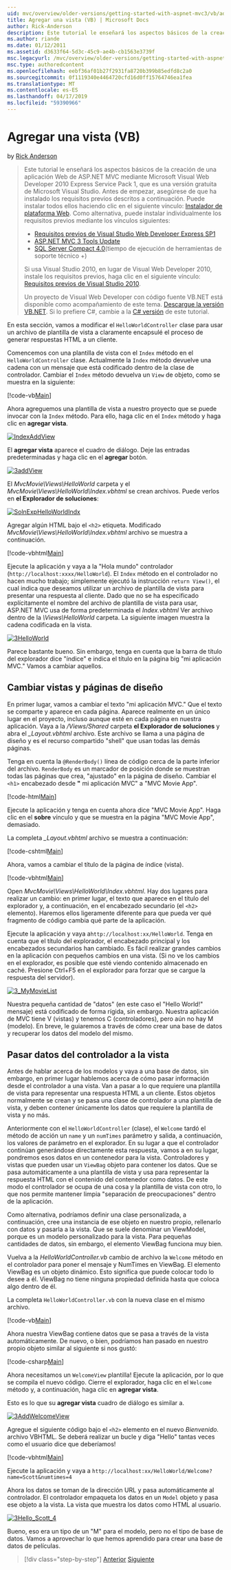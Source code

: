 ```yaml
---
uid: mvc/overview/older-versions/getting-started-with-aspnet-mvc3/vb/adding-a-view
title: Agregar una vista (VB) | Microsoft Docs
author: Rick-Anderson
description: Este tutorial le enseñará los aspectos básicos de la creación de una aplicación Web de ASP.NET MVC mediante Microsoft Visual Web Developer 2010 Express Service Pack 1, que es...
ms.author: riande
ms.date: 01/12/2011
ms.assetid: d3633f64-5d3c-45c9-ae4b-cb1563e3739f
msc.legacyurl: /mvc/overview/older-versions/getting-started-with-aspnet-mvc3/vb/adding-a-view
msc.type: authoredcontent
ms.openlocfilehash: eebf36af01b27f2931fa8720b399b85edfd8c2a0
ms.sourcegitcommit: 0f1119340e4464720cfd16d0ff15764746ea1fea
ms.translationtype: MT
ms.contentlocale: es-ES
ms.lasthandoff: 04/17/2019
ms.locfileid: "59390966"
---
```

# <a name="adding-a-view-vb"></a>Agregar una vista (VB)

by [Rick Anderson]((https://twitter.com/RickAndMSFT))

> Este tutorial le enseñará los aspectos básicos de la creación de una aplicación Web de ASP.NET MVC mediante Microsoft Visual Web Developer 2010 Express Service Pack 1, que es una versión gratuita de Microsoft Visual Studio. Antes de empezar, asegúrese de que ha instalado los requisitos previos descritos a continuación. Puede instalar todos ellos haciendo clic en el siguiente vínculo: [Instalador de plataforma Web](https://www.microsoft.com/web/gallery/install.aspx?appid=VWD2010SP1Pack). Como alternativa, puede instalar individualmente los requisitos previos mediante los vínculos siguientes:
> 
> - [Requisitos previos de Visual Studio Web Developer Express SP1](https://www.microsoft.com/web/gallery/install.aspx?appid=VWD2010SP1Pack)
> - [ASP.NET MVC 3 Tools Update](https://www.microsoft.com/web/gallery/install.aspx?appsxml=&amp;appid=MVC3)
> - [SQL Server Compact 4.0](https://www.microsoft.com/web/gallery/install.aspx?appid=SQLCE;SQLCEVSTools_4_0)(tiempo de ejecución de herramientas de soporte técnico +)
> 
> Si usa Visual Studio 2010, en lugar de Visual Web Developer 2010, instale los requisitos previos, haga clic en el siguiente vínculo: [Requisitos previos de Visual Studio 2010](https://www.microsoft.com/web/gallery/install.aspx?appsxml=&amp;appid=VS2010SP1Pack).
> 
> Un proyecto de Visual Web Developer con código fuente VB.NET está disponible como acompañamiento de este tema. [Descargue la versión VB.NET](https://code.msdn.microsoft.com/Introduction-to-MVC-3-10d1b098). Si lo prefiere C#, cambie a la [C# versión](../cs/adding-a-view.md) de este tutorial.


En esta sección, vamos a modificar el `HelloWorldController` clase para usar un archivo de plantilla de vista a claramente encapsulé el proceso de generar respuestas HTML a un cliente.

Comencemos con una plantilla de vista con el `Index` método en el `HelloWorldController` clase. Actualmente la `Index` método devuelve una cadena con un mensaje que está codificado dentro de la clase de controlador. Cambiar el `Index` método devuelva un `View` de objeto, como se muestra en la siguiente:

[!code-vb[Main](adding-a-view/samples/sample1.vb)]

Ahora agreguemos una plantilla de vista a nuestro proyecto que se puede invocar con la `Index` método. Para ello, haga clic en el `Index` método y haga clic en **agregar vista**.

[![IndexAddView](adding-a-view/_static/image2.png "IndexAddView")](adding-a-view/_static/image1.png)

El **agregar vista** aparece el cuadro de diálogo. Deje las entradas predeterminadas y haga clic en el **agregar** botón.

[![3addView](adding-a-view/_static/image4.png "3addView")](adding-a-view/_static/image3.png)

El *MvcMovie\Views\HelloWorld* carpeta y el *MvcMovie\Views\HelloWorld\Index.vbhtml* se crean archivos. Puede verlos en **el Explorador de soluciones**:

[![SolnExpHelloWorldIndx](adding-a-view/_static/image6.png "SolnExpHelloWorldIndx")](adding-a-view/_static/image5.png)

Agregar algún HTML bajo el `<h2>` etiqueta. Modificado *MvcMovie\Views\HelloWorld\Index.vbhtml* archivo se muestra a continuación.

[!code-vbhtml[Main](adding-a-view/samples/sample2.vbhtml)]

Ejecute la aplicación y vaya a la &quot;Hola mundo&quot; controlador (`http://localhost:xxxx/HelloWorld`). El `Index` método en el controlador no hacen mucho trabajo; simplemente ejecutó la instrucción `return View()`, el cual indica que deseamos utilizar un archivo de plantilla de vista para presentar una respuesta al cliente. Dado que no se ha especificado explícitamente el nombre del archivo de plantilla de vista para usar, ASP.NET MVC usa de forma predeterminada el *Index.vbhtml* Ver archivo dentro de la *\Views\HelloWorld* carpeta. La siguiente imagen muestra la cadena codificada en la vista.

[![3HelloWorld](adding-a-view/_static/image8.png "3HelloWorld")](adding-a-view/_static/image7.png)

Parece bastante bueno. Sin embargo, tenga en cuenta que la barra de título del explorador dice &quot;índice&quot; e indica el título en la página big &quot;mi aplicación MVC.&quot; Vamos a cambiar aquellos.

## <a name="changing-views-and-layout-pages"></a>Cambiar vistas y páginas de diseño

En primer lugar, vamos a cambiar el texto &quot;mi aplicación MVC.&quot; Que el texto se comparte y aparece en cada página. Aparece realmente en un único lugar en el proyecto, incluso aunque esté en cada página en nuestra aplicación. Vaya a la */Views/Shared* carpeta **el Explorador de soluciones** y abra el  *\_Layout.vbhtml* archivo. Este archivo se llama a una página de diseño y es el recurso compartido &quot;shell&quot; que usan todas las demás páginas.

Tenga en cuenta la `@RenderBody()` línea de código cerca de la parte inferior del archivo. `RenderBody` es un marcador de posición donde se muestran todas las páginas que crea, &quot;ajustado&quot; en la página de diseño. Cambiar el `<h1>` encabezado desde **&quot;** mi aplicación MVC&quot; a &quot;MVC Movie App&quot;.

[!code-html[Main](adding-a-view/samples/sample3.html)]

Ejecute la aplicación y tenga en cuenta ahora dice &quot;MVC Movie App&quot;. Haga clic en el **sobre** vínculo y que se muestra en la página &quot;MVC Movie App&quot;, demasiado.

La completa  *\_Layout.vbhtml* archivo se muestra a continuación:

[!code-cshtml[Main](adding-a-view/samples/sample4.cshtml)]

Ahora, vamos a cambiar el título de la página de índice (vista).

[!code-vbhtml[Main](adding-a-view/samples/sample5.vbhtml)]

Open *MvcMovie\Views\HelloWorld\Index.vbhtml*. Hay dos lugares para realizar un cambio: en primer lugar, el texto que aparece en el título del explorador y, a continuación, en el encabezado secundario (el `<h2>` elemento). Haremos ellos ligeramente diferente para que pueda ver qué fragmento de código cambia qué parte de la aplicación.

Ejecute la aplicación y vaya a`http://localhost:xx/HelloWorld`. Tenga en cuenta que el título del explorador, el encabezado principal y los encabezados secundarios han cambiado. Es fácil realizar grandes cambios en la aplicación con pequeños cambios en una vista. (Si no ve los cambios en el explorador, es posible que esté viendo contenido almacenado en caché. Presione Ctrl+F5 en el explorador para forzar que se cargue la respuesta del servidor).

[![3_MyMovieList](adding-a-view/_static/image10.png "3_MyMovieList")](adding-a-view/_static/image9.png)

Nuestra pequeña cantidad de &quot;datos&quot; (en este caso el &quot;Hello World!&quot; mensaje) está codificado de forma rígida, sin embargo. Nuestra aplicación de MVC tiene V (vistas) y tenemos C (controladores), pero aún no hay M (modelo). En breve, le guiaremos a través de cómo crear una base de datos y recuperar los datos del modelo del mismo.

## <a name="passing-data-from-the-controller-to-the-view"></a>Pasar datos del controlador a la vista

Antes de hablar acerca de los modelos y vaya a una base de datos, sin embargo, en primer lugar hablemos acerca de cómo pasar información desde el controlador a una vista. Van a pasar a lo que requiere una plantilla de vista para representar una respuesta HTML a un cliente. Estos objetos normalmente se crean y se pasa una clase de controlador a una plantilla de vista, y deben contener únicamente los datos que requiere la plantilla de vista y no más.

Anteriormente con el `HelloWorldController` (clase), el `Welcome` tardó el método de acción un `name` y un `numTimes` parámetro y salida, a continuación, los valores de parámetro en el explorador. En su lugar a que el controlador continúan generándose directamente esta respuesta, vamos a en su lugar, pondremos esos datos en un contenedor para la vista. Controladores y vistas que pueden usar un `ViewBag` objeto para contener los datos. Que se pasa automáticamente a una plantilla de vista y usa para representar la respuesta HTML con el contenido del contenedor como datos. De este modo el controlador se ocupa de una cosa y la plantilla de vista con otro, lo que nos permite mantener limpia &quot;separación de preocupaciones&quot; dentro de la aplicación.

Como alternativa, podríamos definir una clase personalizada, a continuación, cree una instancia de ese objeto en nuestro propio, rellenarlo con datos y pasarla a la vista. Que se suele denominar un ViewModel, porque es un modelo personalizado para la vista. Para pequeñas cantidades de datos, sin embargo, el elemento ViewBag funciona muy bien.

Vuelva a la *HelloWorldController.vb* cambio de archivo la `Welcome` método en el controlador para poner el mensaje y NumTimes en ViewBag. El elemento ViewBag es un objeto dinámico. Esto significa que puede colocar todo lo desee a él. ViewBag no tiene ninguna propiedad definida hasta que coloca algo dentro de él.

La completa `HelloWorldController.vb` con la nueva clase en el mismo archivo.

[!code-vb[Main](adding-a-view/samples/sample6.vb)]

Ahora nuestra ViewBag contiene datos que se pasa a través de la vista automáticamente. De nuevo, o bien, podríamos han pasado en nuestro propio objeto similar al siguiente si nos gustó:

[!code-csharp[Main](adding-a-view/samples/sample7.cs)]

Ahora necesitamos un `WelcomeView` plantilla! Ejecute la aplicación, por lo que se compila el nuevo código. Cierre el explorador, haga clic en el `Welcome` método y, a continuación, haga clic en **agregar vista**.

Esto es lo que su **agregar vista** cuadro de diálogo es similar a.

[![3AddWelcomeView](adding-a-view/_static/image12.png "3AddWelcomeView")](adding-a-view/_static/image11.png)

Agregue el siguiente código bajo el `<h2>` elemento en el nuevo <em>Bienvenido.</em> archivo VBHTML. Se deberá realizar un bucle y diga &quot;Hello&quot; tantas veces como el usuario dice que deberíamos!

[!code-vbhtml[Main](adding-a-view/samples/sample8.vbhtml)]

Ejecute la aplicación y vaya a `http://localhost:xx/HelloWorld/Welcome?name=Scott&numtimes=4`

Ahora los datos se toman de la dirección URL y pasa automáticamente al controlador. El controlador empaqueta los datos en un `Model` objeto y pasa ese objeto a la vista. La vista que muestra los datos como HTML al usuario.

[![3Hello_Scott_4](adding-a-view/_static/image14.png "3Hello_Scott_4")](adding-a-view/_static/image13.png)

Bueno, eso era un tipo de un &quot;M&quot; para el modelo, pero no el tipo de base de datos. Vamos a aprovechar lo que hemos aprendido para crear una base de datos de películas.

> [!div class="step-by-step"]
> [Anterior](adding-a-controller.md)
> [Siguiente](adding-a-model.md)
